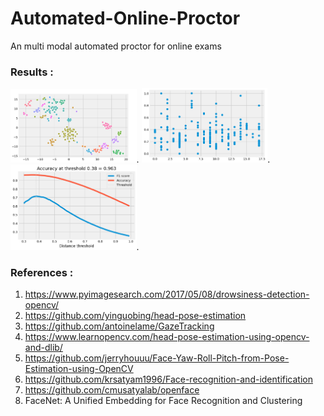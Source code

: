 # Automated-Online-Proctor
An multi modal automated proctor for online exams 



### Results :
<img src="./media/embeddings.png" width="40%">.
<img src="./media/download (2).png" width="40%">.
<img src="./media/download (1).png" width="40%">.



### References :
1) https://www.pyimagesearch.com/2017/05/08/drowsiness-detection-opencv/
2) https://github.com/yinguobing/head-pose-estimation
3) https://github.com/antoinelame/GazeTracking
4) https://www.learnopencv.com/head-pose-estimation-using-opencv-and-dlib/
5) https://github.com/jerryhouuu/Face-Yaw-Roll-Pitch-from-Pose-Estimation-using-OpenCV
6) https://github.com/krsatyam1996/Face-recognition-and-identification
7) https://github.com/cmusatyalab/openface
8) FaceNet: A Unified Embedding for Face Recognition and Clustering
